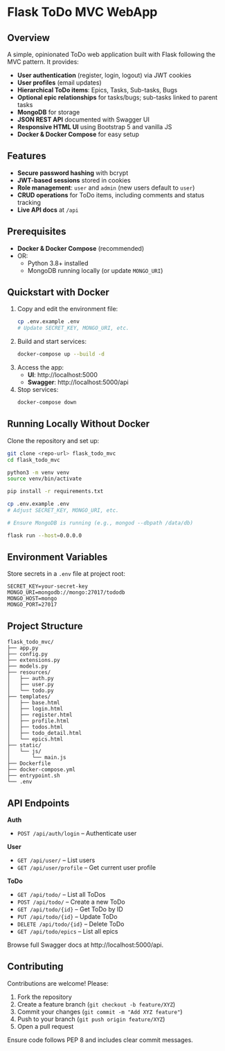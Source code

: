 # Flask ToDo MVC WebApp

## Overview

A simple, opinionated ToDo web application built with Flask following the MVC pattern. It provides:

- **User authentication** (register, login, logout) via JWT cookies  
- **User profiles** (email updates)  
- **Hierarchical ToDo items**: Epics, Tasks, Sub-tasks, Bugs  
- **Optional epic relationships** for tasks/bugs; sub-tasks linked to parent tasks  
- **MongoDB** for storage  
- **JSON REST API** documented with Swagger UI  
- **Responsive HTML UI** using Bootstrap 5 and vanilla JS  
- **Docker & Docker Compose** for easy setup

## Features

- **Secure password hashing** with bcrypt  
- **JWT-based sessions** stored in cookies  
- **Role management**: `user` and `admin` (new users default to `user`)  
- **CRUD operations** for ToDo items, including comments and status tracking  
- **Live API docs** at `/api`

## Prerequisites

- **Docker & Docker Compose** (recommended)  
- OR:  
  - Python 3.8+ installed  
  - MongoDB running locally (or update `MONGO_URI`)

## Quickstart with Docker

1. Copy and edit the environment file:  
   ```bash
   cp .env.example .env
   # Update SECRET_KEY, MONGO_URI, etc.
   ```
2. Build and start services:  
   ```bash
   docker-compose up --build -d
   ```
3. Access the app:  
   - **UI**: http://localhost:5000  
   - **Swagger**: http://localhost:5000/api  
4. Stop services:  
   ```bash
   docker-compose down
   ```

## Running Locally Without Docker

Clone the repository and set up:

```bash
git clone <repo-url> flask_todo_mvc
cd flask_todo_mvc

python3 -m venv venv
source venv/bin/activate

pip install -r requirements.txt

cp .env.example .env
# Adjust SECRET_KEY, MONGO_URI, etc.

# Ensure MongoDB is running (e.g., mongod --dbpath /data/db)

flask run --host=0.0.0.0
```

## Environment Variables

Store secrets in a `.env` file at project root:

```dotenv
SECRET_KEY=your-secret-key
MONGO_URI=mongodb://mongo:27017/tododb
MONGO_HOST=mongo
MONGO_PORT=27017
```

## Project Structure

```
flask_todo_mvc/
├── app.py
├── config.py
├── extensions.py
├── models.py
├── resources/
│   ├── auth.py
│   ├── user.py
│   └── todo.py
├── templates/
│   ├── base.html
│   ├── login.html
│   ├── register.html
│   ├── profile.html
│   ├── todos.html
│   ├── todo_detail.html
│   └── epics.html
├── static/
│   └── js/
│       └── main.js
├── Dockerfile
├── docker-compose.yml
├── entrypoint.sh
└── .env
```

## API Endpoints

**Auth**  
- `POST /api/auth/login` – Authenticate user  

**User**  
- `GET /api/user/` – List users  
- `GET /api/user/profile` – Get current user profile  

**ToDo**  
- `GET /api/todo/` – List all ToDos  
- `POST /api/todo/` – Create a new ToDo  
- `GET /api/todo/{id}` – Get ToDo by ID  
- `PUT /api/todo/{id}` – Update ToDo  
- `DELETE /api/todo/{id}` – Delete ToDo  
- `GET /api/todo/epics` – List all epics  

Browse full Swagger docs at http://localhost:5000/api.

## Contributing

Contributions are welcome! Please:

1. Fork the repository  
2. Create a feature branch (`git checkout -b feature/XYZ`)  
3. Commit your changes (`git commit -m "Add XYZ feature"`)  
4. Push to your branch (`git push origin feature/XYZ`)  
5. Open a pull request  

Ensure code follows PEP 8 and includes clear commit messages.